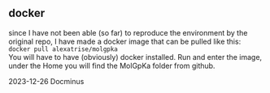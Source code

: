 ## docker
since I have not been able (so far) to reproduce the environment by the original repo, I have made a docker image that can be pulled like this: <br>
`docker pull alexatrise/molgpka`<br>
You will have to have (obviously) docker installed.
Run and enter the image, under the Home you will find the MolGpKa folder from github.

2023-12-26 Docminus


